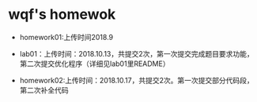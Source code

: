 # wqf's homewok
+ homework01:上传时间2018.9

+ lab01：上传时间：2018.10.13，共提交2次，第一次提交完成题目要求功能，第二次提交优化程序（详细见lab01里README）

+ homework02:上传时间：2018.10.17，共提交2次。第一次提交部分代码段，第二次补全代码
